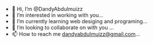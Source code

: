 - 👋 Hi, I’m @DandyAbdulmuizz
- 👀 I’m interested in working with you...
- 🌱 I’m currently learning web desiging and programing...
- 💞️ I’m looking to collaborate on with you ...
- 📫 How to reach me dandyabdulmuizz@gmail.com...

<!---
DandyAbdulmuizz/DandyAbdulmuizz is a ✨ special ✨ repository because its `README.md` (this file) appears on your GitHub profile.
You can click the Preview link to take a look at your changes.
--->
